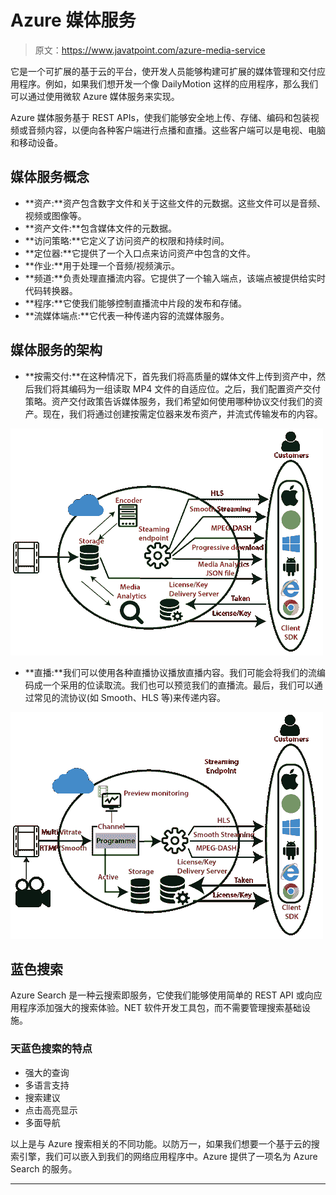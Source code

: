 # Azure 媒体服务

> 原文：<https://www.javatpoint.com/azure-media-service>

它是一个可扩展的基于云的平台，使开发人员能够构建可扩展的媒体管理和交付应用程序。例如，如果我们想开发一个像 DailyMotion 这样的应用程序，那么我们可以通过使用微软 Azure 媒体服务来实现。

Azure 媒体服务基于 REST APIs，使我们能够安全地上传、存储、编码和包装视频或音频内容，以便向各种客户端进行点播和直播。这些客户端可以是电视、电脑和移动设备。

## 媒体服务概念

*   **资产:**资产包含数字文件和关于这些文件的元数据。这些文件可以是音频、视频或图像等。
*   **资产文件:**包含媒体文件的元数据。
*   **访问策略:**它定义了访问资产的权限和持续时间。
*   **定位器:**它提供了一个入口点来访问资产中包含的文件。
*   **作业:**用于处理一个音频/视频演示。
*   **频道:**负责处理直播流内容。它提供了一个输入端点，该端点被提供给实时代码转换器。
*   **程序:**它使我们能够控制直播流中片段的发布和存储。
*   **流媒体端点:**它代表一种传递内容的流媒体服务。

## 媒体服务的架构

*   **按需交付:**在这种情况下，首先我们将高质量的媒体文件上传到资产中，然后我们将其编码为一组读取 MP4 文件的自适应位。之后，我们配置资产交付策略。资产交付政策告诉媒体服务，我们希望如何使用哪种协议交付我们的资产。现在，我们将通过创建按需定位器来发布资产，并流式传输发布的内容。

![Azure Media Service](img/e9fd2833dda53e3320b889a2572e94fe.png)

*   **直播:**我们可以使用各种直播协议播放直播内容。我们可能会将我们的流编码成一个采用的位读取流。我们也可以预览我们的直播流。最后，我们可以通过常见的流协议(如 Smooth、HLS 等)来传递内容。

![Azure Media Service](img/f2445bc930903dfa0b0298d3565dc264.png)

## 蓝色搜索

Azure Search 是一种云搜索即服务，它使我们能够使用简单的 REST API 或向应用程序添加强大的搜索体验。NET 软件开发工具包，而不需要管理搜索基础设施。

### 天蓝色搜索的特点

*   强大的查询
*   多语言支持
*   搜索建议
*   点击高亮显示
*   多面导航

以上是与 Azure 搜索相关的不同功能。以防万一，如果我们想要一个基于云的搜索引擎，我们可以嵌入到我们的网络应用程序中。Azure 提供了一项名为 Azure Search 的服务。

* * *
